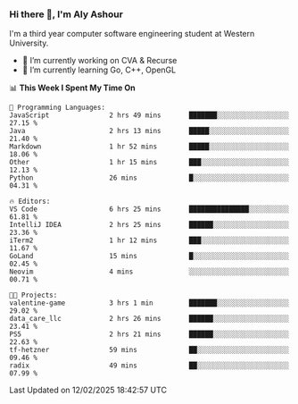 ### Hi there 👋, I'm Aly Ashour
I'm a third year computer software engineering student at Western University.

- 🔭 I’m currently working on CVA & Recurse
- 🌱 I’m currently learning Go, C++, OpenGL

<!--START_SECTION:waka-->
📊 **This Week I Spent My Time On** 

```text
💬 Programming Languages: 
JavaScript               2 hrs 49 mins       ███████░░░░░░░░░░░░░░░░░░   27.15 % 
Java                     2 hrs 13 mins       █████░░░░░░░░░░░░░░░░░░░░   21.40 % 
Markdown                 1 hr 52 mins        █████░░░░░░░░░░░░░░░░░░░░   18.06 % 
Other                    1 hr 15 mins        ███░░░░░░░░░░░░░░░░░░░░░░   12.13 % 
Python                   26 mins             █░░░░░░░░░░░░░░░░░░░░░░░░   04.31 % 

🔥 Editors: 
VS Code                  6 hrs 25 mins       ███████████████░░░░░░░░░░   61.81 % 
IntelliJ IDEA            2 hrs 25 mins       ██████░░░░░░░░░░░░░░░░░░░   23.36 % 
iTerm2                   1 hr 12 mins        ███░░░░░░░░░░░░░░░░░░░░░░   11.67 % 
GoLand                   15 mins             █░░░░░░░░░░░░░░░░░░░░░░░░   02.45 % 
Neovim                   4 mins              ░░░░░░░░░░░░░░░░░░░░░░░░░   00.71 % 

🐱‍💻 Projects: 
valentine-game           3 hrs 1 min         ███████░░░░░░░░░░░░░░░░░░   29.02 % 
data_care_llc            2 hrs 26 mins       ██████░░░░░░░░░░░░░░░░░░░   23.41 % 
PS5                      2 hrs 21 mins       ██████░░░░░░░░░░░░░░░░░░░   22.63 % 
tf-hetzner               59 mins             ██░░░░░░░░░░░░░░░░░░░░░░░   09.46 % 
radix                    49 mins             ██░░░░░░░░░░░░░░░░░░░░░░░   07.99 % 
```


 Last Updated on 12/02/2025 18:42:57 UTC
<!--END_SECTION:waka-->
